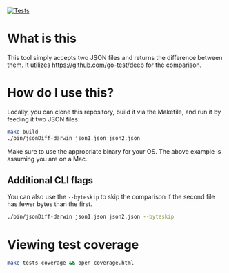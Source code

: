 [![Tests](https://github.com/DI-Tony-Reed/JSONDiff/actions/workflows/tests.yaml/badge.svg)](https://github.com/DI-Tony-Reed/JSONDiff/actions/workflows/tests.yaml)

# What is this
This tool simply accepts two JSON files and returns the difference between them. It utilizes https://github.com/go-test/deep for the comparison. 

# How do I use this?
Locally, you can clone this repository, build it via the Makefile, and run it by feeding it two JSON files:
```bash
make build
./bin/jsonDiff-darwin json1.json json2.json
```
Make sure to use the appropriate binary for your OS. The above example is assuming you are on a Mac.

## Additional CLI flags
You can also use the `--byteskip` to skip the comparison if the second file has fewer bytes than the first.
```bash
./bin/jsonDiff-darwin json1.json json2.json --byteskip
```


# Viewing test coverage
```bash
make tests-coverage && open coverage.html
```
